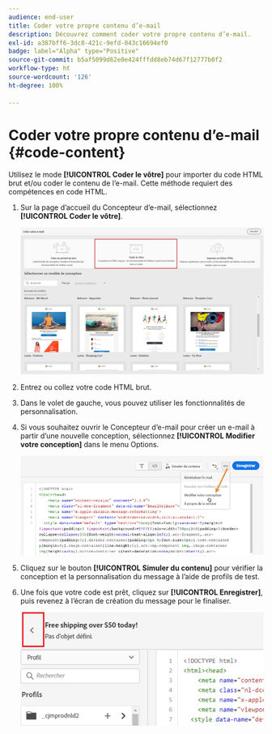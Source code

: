 ```yaml
---
audience: end-user
title: Coder votre propre contenu d’e-mail
description: Découvrez comment coder votre propre contenu d’e-mail.
exl-id: a387bff6-3dc8-421c-9efd-043c16694ef0
badge: label="Alpha" type="Positive"
source-git-commit: b5af5099d62e0e424fffdd8eb74d67f12777b0f2
workflow-type: ht
source-wordcount: '126'
ht-degree: 100%

---
```


# Coder votre propre contenu d’e-mail {#code-content}

Utilisez le mode **[!UICONTROL Coder le vôtre]** pour importer du code HTML brut et/ou coder le contenu de l’e-mail. Cette méthode requiert des compétences en code HTML.

1. Sur la page d’accueil du Concepteur d’e-mail, sélectionnez **[!UICONTROL Coder le vôtre]**.

   ![](assets/code-your-own.png)

1. Entrez ou collez votre code HTML brut.

1. Dans le volet de gauche, vous pouvez utiliser les fonctionnalités de personnalisation.

1. Si vous souhaitez ouvrir le Concepteur d’e-mail pour créer un e-mail à partir d’une nouvelle conception, sélectionnez **[!UICONTROL Modifier votre conception]** dans le menu Options.

   ![](assets/code-editor-change-design.png)

1. Cliquez sur le bouton **[!UICONTROL Simuler du contenu]** pour vérifier la conception et la personnalisation du message à l’aide de profils de test.

1. Une fois que votre code est prêt, cliquez sur **[!UICONTROL Enregistrer]**, puis revenez à l’écran de création du message pour le finaliser.

   ![](assets/code-editor-save.png)
